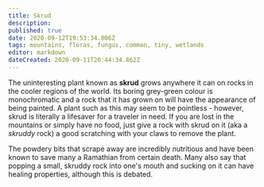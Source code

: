 ```yaml
---
title: Skrud
description: 
published: true
date: 2020-09-12T19:53:34.006Z
tags: mountains, floras, fungus, common, tiny, wetlands
editor: markdown
dateCreated: 2020-09-11T20:44:34.862Z
---
```


The uninteresting plant known as **skrud** grows anywhere it can on rocks in the cooler regions of the world. Its boring grey-green colour is monochromatic and a rock that it has grown on will have the appearance of being painted. A plant such as this may seem to be pointless - however, skrud is literally a lifesaver for a traveler in need. If you are lost in the mountains or simply have no food, just give a rock with skrud on it (aka a *skruddy* rock) a good scratching with your claws to remove the plant.

The powdery bits that scrape away are incredibly nutritious and have been known to save many a Ramathian from certain death. Many also say that popping a small, skruddy rock into one's mouth and sucking on it can have healing properties, although this is debated.